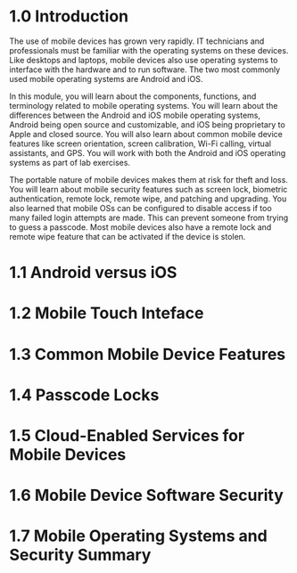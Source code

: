 # 1.0 Introduction

The use of mobile devices has grown very rapidly. IT technicians and professionals must be familiar with the operating systems on these devices. Like desktops and laptops, mobile devices also use operating systems to interface with the hardware and to run software. The two most commonly used mobile operating systems are Android and iOS.

In this module, you will learn about the components, functions, and terminology related to mobile operating systems. You will learn about the differences between the Android and iOS mobile operating systems, Android being open source and customizable, and iOS being proprietary to Apple and closed source. You will also learn about common mobile device features like screen orientation, screen calibration, Wi-Fi calling, virtual assistants, and GPS. You will work with both the Android and iOS operating systems as part of lab exercises.

The portable nature of mobile devices makes them at risk for theft and loss. You will learn about mobile security features such as screen lock, biometric authentication, remote lock, remote wipe, and patching and upgrading. You also learned that mobile OSs can be configured to disable access if too many failed login attempts are made. This can prevent someone from trying to guess a passcode. Most mobile devices also have a remote lock and remote wipe feature that can be activated if the device is stolen. 

# 1.1 Android versus iOS
# 1.2 Mobile Touch Inteface
# 1.3 Common Mobile Device Features
# 1.4 Passcode Locks
# 1.5 Cloud-Enabled Services for Mobile Devices
# 1.6 Mobile Device Software Security
# 1.7 Mobile Operating Systems and Security Summary


